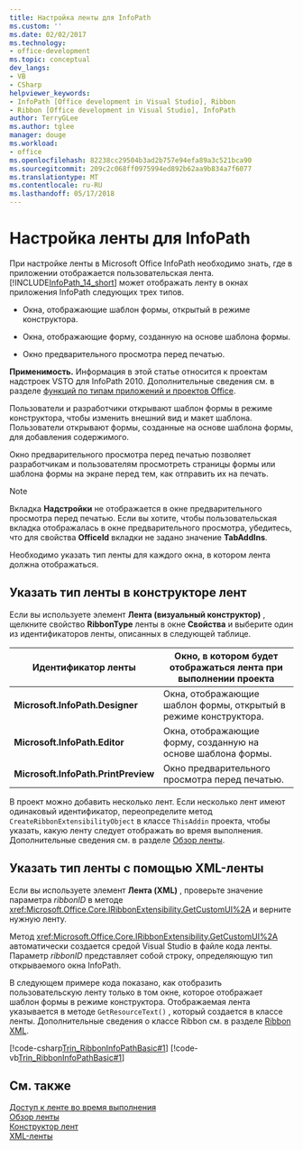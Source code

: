 ```yaml
---
title: Настройка ленты для InfoPath
ms.custom: ''
ms.date: 02/02/2017
ms.technology:
- office-development
ms.topic: conceptual
dev_langs:
- VB
- CSharp
helpviewer_keywords:
- InfoPath [Office development in Visual Studio], Ribbon
- Ribbon [Office development in Visual Studio], InfoPath
author: TerryGLee
ms.author: tglee
manager: douge
ms.workload:
- office
ms.openlocfilehash: 82238cc29504b3ad2b757e94efa89a3c521bca90
ms.sourcegitcommit: 209c2c068ff0975994ed892b62aa9b834a7f6077
ms.translationtype: MT
ms.contentlocale: ru-RU
ms.lasthandoff: 05/17/2018
---
```

# <a name="customize-a-ribbon-for-infopath"></a>Настройка ленты для InfoPath
  При настройке ленты в Microsoft Office InfoPath необходимо знать, где в приложении отображается пользовательская лента. [!INCLUDE[InfoPath_14_short](../vsto/includes/infopath-14-short-md.md)] может отображать ленту в окнах приложения InfoPath следующих трех типов.  
  
-   Окна, отображающие шаблон формы, открытый в режиме конструктора.  
  
-   Окна, отображающие форму, созданную на основе шаблона формы.  
  
-   Окно предварительного просмотра перед печатью.  
  
 **Применимость.** Информация в этой статье относится к проектам надстроек VSTO для InfoPath 2010. Дополнительные сведения см. в разделе [функций по типам приложений и проектов Office](../vsto/features-available-by-office-application-and-project-type.md).  
  
 Пользователи и разработчики открывают шаблон формы в режиме конструктора, чтобы изменить внешний вид и макет шаблона. Пользователи открывают формы, созданные на основе шаблона формы, для добавления содержимого.  
  
 Окно предварительного просмотра перед печатью позволяет разработчикам и пользователям просмотреть страницы формы или шаблона формы на экране перед тем, как отправить их на печать.  
  
> [!NOTE]  
>  Вкладка **Надстройки** не отображается в окне предварительного просмотра перед печатью. Если вы хотите, чтобы пользовательская вкладка отображалась в окне предварительного просмотра, убедитесь, что для свойства **OfficeId** вкладки не задано значение **TabAddIns**.  
  
 Необходимо указать тип ленты для каждого окна, в котором лента должна отображаться.  
  
## <a name="specify-the-ribbon-type-in-the-ribbon-designer"></a>Указать тип ленты в конструкторе лент  
 Если вы используете элемент **Лента (визуальный конструктор)** , щелкните свойство **RibbonType** ленты в окне **Свойства** и выберите один из идентификаторов ленты, описанных в следующей таблице.  
  
|Идентификатор ленты|Окно, в котором будет отображаться лента при выполнении проекта|  
|---------------|---------------------------------------------------------------------|  
|**Microsoft.InfoPath.Designer**|Окна, отображающие шаблон формы, открытый в режиме конструктора.|  
|**Microsoft.InfoPath.Editor**|Окна, отображающие форму, созданную на основе шаблона формы.|  
|**Microsoft.InfoPath.PrintPreview**|Окно предварительного просмотра перед печатью.|  
  
 В проект можно добавить несколько лент. Если несколько лент имеют одинаковый идентификатор, переопределите метод `CreateRibbonExtensibilityObject` в классе `ThisAddin` проекта, чтобы указать, какую ленту следует отображать во время выполнения. Дополнительные сведения см. в разделе [Обзор ленты](../vsto/ribbon-overview.md).  
  
## <a name="specify-the-ribbon-type-by-using-ribbon-xml"></a>Указать тип ленты с помощью XML-ленты  
 Если вы используете элемент **Лента (XML)** , проверьте значение параметра *ribbonID* в методе <xref:Microsoft.Office.Core.IRibbonExtensibility.GetCustomUI%2A> и верните нужную ленту.  
  
 Метод <xref:Microsoft.Office.Core.IRibbonExtensibility.GetCustomUI%2A> автоматически создается средой Visual Studio в файле кода ленты. Параметр *ribbonID* представляет собой строку, определяющую тип открываемого окна InfoPath.  
  
 В следующем примере кода показано, как отобразить пользовательскую ленту только в том окне, которое отображает шаблон формы в режиме конструктора. Отображаемая лента указывается в методе `GetResourceText()` , который создается в классе ленты. Дополнительные сведения о классе Ribbon см. в разделе [Ribbon XML](../vsto/ribbon-xml.md).  
  
 [!code-csharp[Trin_RibbonInfoPathBasic#1](../vsto/codesnippet/CSharp/myinfopathproject/ribbon.cs#1)]
 [!code-vb[Trin_RibbonInfoPathBasic#1](../vsto/codesnippet/VisualBasic/myinfopathproject/ribbon.vb#1)]  
  
## <a name="see-also"></a>См. также  
 [Доступ к ленте во время выполнения](../vsto/accessing-the-ribbon-at-run-time.md)   
 [Обзор ленты](../vsto/ribbon-overview.md)   
 [Конструктор лент](../vsto/ribbon-designer.md)   
 [XML-ленты](../vsto/ribbon-xml.md)  
  
  